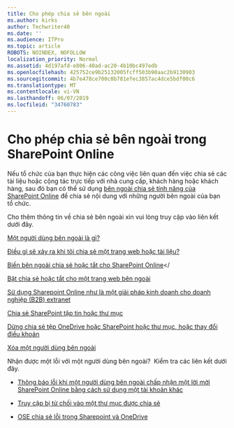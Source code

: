 ```yaml
---
title: Cho phép chia sẻ bên ngoài
ms.author: kirks
author: Techwriter40
ms.date: ''
ms.audience: ITPro
ms.topic: article
ROBOTS: NOINDEX, NOFOLLOW
localization_priority: Normal
ms.assetid: 4d197afd-e806-40ad-ac20-4b10bc497edb
ms.openlocfilehash: 425752ce9b25132005fcff503b90aac2b9130903
ms.sourcegitcommit: 4b7e478ce700c0b781efec3857ac4dce5bdf00c6
ms.translationtype: MT
ms.contentlocale: vi-VN
ms.lasthandoff: 06/07/2019
ms.locfileid: "34760783"
---
```

# <a name="enable-external-sharing-in-sharepoint-online"></a>Cho phép chia sẻ bên ngoài trong SharePoint Online

Nếu tổ chức của bạn thực hiện các công việc liên quan đến việc chia sẻ các tài liệu hoặc cộng tác trực tiếp với nhà cung cấp, khách hàng hoặc khách hàng, sau đó bạn có thể sử dụng [bên ngoài chia sẻ tính năng của SharePoint Online](https://docs.microsoft.com/sharepoint/external-sharing-overview) để chia sẻ nội dung với những người bên ngoài của bạn tổ chức.

Cho thêm thông tin về chia sẻ bên ngoài xin vui lòng truy cập vào liên kết dưới đây.

[Một người dùng bên ngoài là gì?](https://docs.microsoft.com/sharepoint/external-sharing-overview#what-is-an-external-user)

[Điều gì sẽ xảy ra khi tôi chia sẻ một trang web hoặc tài liệu?](https://docs.microsoft.com/sharepoint/external-sharing-overview#what-happens-when-i-share-a-site-or-document)


[Biến bên ngoài chia sẻ hoặc tắt cho SharePoint Online](https://docs.microsoft.com/sharepoint/turn-external-sharing-on-or-off)</

[Bật chia sẻ hoặc tắt cho một trang web bên ngoài](https://docs.microsoft.com/sharepoint/change-external-sharing-site)

[Sử dụng Sharepoint Online như là một giải pháp kinh doanh cho doanh nghiệp (B2B) extranet](https://docs.microsoft.com/sharepoint/create-b2b-extranet)

[Chia sẻ SharePoint tập tin hoặc thư mục](https://support.office.com/article/share-sharepoint-files-or-folders-1fe37332-0f9a-4719-970e-d2578da4941c)

[Dừng chia sẻ tệp OneDrive hoặc SharePoint hoặc thư mục, hoặc thay đổi điều khoản](https://support.office.com/article/stop-sharing-onedrive-or-sharepoint-files-or-folders-or-change-permissions-0a36470f-d7fe-40a0-bd74-0ac6c1e13323?ui=en-US&amp;rs=en-US&amp;ad=US)

[Xóa một người dùng bên ngoài](https://docs.microsoft.com/sharepoint/remove-users#delete-a-guest-from-the-microsoft-365-admin-center)

Nhận được một lỗi với một người dùng bên ngoài? &nbsp;Kiểm tra các liên kết dưới đây.

- [Thông báo lỗi khi một người dùng bên ngoài chấp nhận một lời mời SharePoint Online bằng cách sử dụng một tài khoản khác](https://support.office.com/article/Error-message-when-an-external-user-accepts-a-SharePoint-Online-invitation-by-using-another-account-f0d34413-ea7c-42c7-a485-c4e5d421e5f0- )

- [Truy cập bị từ chối vào một thư mục được chia sẻ](https://support.office.com/client/d678b57a-53ad-4414-9423-d8726a0c532f)

- [OSE chia sẻ lỗi trong Sharepoint và OneDrive](https://docs.microsoft.com/sharepoint/sharepoint-onedrive-error-message)

